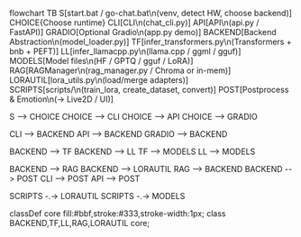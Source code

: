 flowchart TB
  S[start.bat / go-chat.bat\n(venv, detect HW, choose backend)]
  CHOICE{Choose runtime}
  CLI[CLI\n(chat_cli.py)]
  API[API\n(api.py / FastAPI)]
  GRADIO[Optional Gradio\n(app.py demo)]
  BACKEND[Backend Abstraction\n(model_loader.py)]
  TF[infer_transformers.py\n(Transformers + bnb + PEFT)]
  LL[infer_llamacpp.py\n(llama.cpp / ggml / gguf)]
  MODELS[Model files\n(HF / GPTQ / gguf / LoRA)]
  RAG[RAGManager\n(rag_manager.py / Chroma or in-mem)]
  LORAUTIL[lora_utils.py\n(load/merge adapters)]
  SCRIPTS[scripts/\n(train_lora, create_dataset, convert)]
  POST[Postprocess & Emotion\n(-> Live2D / UI)]

  S --> CHOICE
  CHOICE --> CLI
  CHOICE --> API
  CHOICE --> GRADIO

  CLI --> BACKEND
  API --> BACKEND
  GRADIO --> BACKEND

  BACKEND --> TF
  BACKEND --> LL
  TF --> MODELS
  LL --> MODELS

  BACKEND --> RAG
  BACKEND --> LORAUTIL
  RAG --> BACKEND
  BACKEND --> POST
  CLI --> POST
  API --> POST

  SCRIPTS -.-> LORAUTIL
  SCRIPTS -.-> MODELS

  classDef core fill:#bbf,stroke:#333,stroke-width:1px;
  class BACKEND,TF,LL,RAG,LORAUTIL core;
